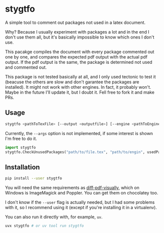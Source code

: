# stygtfo
A simple tool to comment out packages not used in a latex document.

Why? Because I usually experiment with packages a lot and in the end I don't use them all, but it's basically impossible to know which ones I don't use.

This pacakge compiles the document with every package commented out one by one, and compares the expected pdf output with the actual pdf output. If the pdf output is the same, the package is determined not used and commented out.

This package is not tested basically at all, and I only used tectonic to test it (beacuse the others are slow and don't garantee the packages are installed). It might not work with other engines. In fact, it probably won't. Maybe in the future I'll update it, but I doubt it. Fell free to fork it and make PRs.

## Usage
```bash
stygtfo <pathToTexFile> [--output <outputfile>] [--engine <pathToEngine>] [--verbose <bool>] [--args <argsToPassToEngine>] [--temp <pathToTempDir>]
```
Currently, the `--args` option is not implemented, if some interest is shown I'm free to do it.


```python
import stygtfo
stygtfo.CheckUnusedPackages("path/to/file.tex", "path/to/engin", usedPackages=None, resultedPath=None, verbose=False, pathToTemp=None)
```

## Installation
```bash
pip install --user stygtfo
```
You will need the same requirements as [diff-pdf-visually](https://github.com/bgeron/diff-pdf-visually#how-to-install-this), which on Windows is ImageMagick and Poppler. You can get them on chocolatey too.

I don't know if the `--user` flag is actually needed, but I had some problems with it, so I recommend using it (except if you're installing it in a virtualenv).

You can also run it directly with, for example, `uv`.
```bash
uvx stygtfo # or uv tool run stygtfo
```